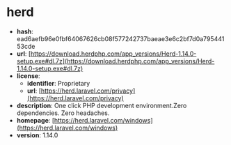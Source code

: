 # herd

- **hash**: ead6aefb96e0fbf64067626cb08f577242737baeae3e6c2bf7d0a79544153cde
- **url**: [https://download.herdphp.com/app_versions/Herd-1.14.0-setup.exe#dl.7z](https://download.herdphp.com/app_versions/Herd-1.14.0-setup.exe#dl.7z)
- **license**:
  - **identifier**: Proprietary
  - **url**: [https://herd.laravel.com/privacy](https://herd.laravel.com/privacy)
- **description**: One click PHP development environment.Zero dependencies. Zero headaches.
- **homepage**: [https://herd.laravel.com/windows](https://herd.laravel.com/windows)
- **version**: 1.14.0

